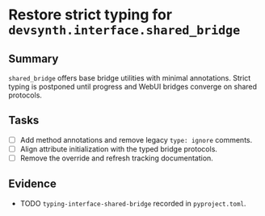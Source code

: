 # Restore strict typing for `devsynth.interface.shared_bridge`

## Summary

`shared_bridge` offers base bridge utilities with minimal annotations. Strict
typing is postponed until progress and WebUI bridges converge on shared
protocols.

## Tasks

- [ ] Add method annotations and remove legacy `type: ignore` comments.
- [ ] Align attribute initialization with the typed bridge protocols.
- [ ] Remove the override and refresh tracking documentation.

## Evidence

- TODO `typing-interface-shared-bridge` recorded in `pyproject.toml`.
